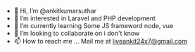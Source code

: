 - 👋 Hi, I’m @ankitkumarsuthar
- 👀 I’m interested in Laravel and PHP development 
- 🌱 I’m currently learning Some JS frameword node, vue
- 💞️ I’m looking to collaborate on i don't know
- 📫 How to reach me ... Mail me at liveankit24x7@gmail.com

<!---
ankitkumarsuthar/ankitkumarsuthar is a ✨ special ✨ repository because its `README.md` (this file) appears on your GitHub profile.
You can click the Preview link to take a look at your changes.
--->
